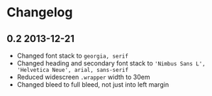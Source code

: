 # Changelog

## 0.2 2013-12-21

- Changed font stack to `georgia, serif`
- Changed heading and secondary font stack to `'Nimbus Sans L', 'Helvetica Neue', arial, sans-serif`
- Reduced widescreen `.wrapper` width to 30em
- Changed bleed to full bleed, not just into left margin